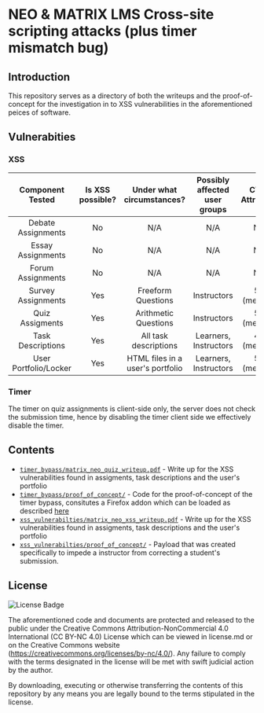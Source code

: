 # NEO & MATRIX LMS Cross-site scripting attacks (plus timer mismatch bug)

## Introduction 

This repository serves as a directory of both the writeups and the proof-of-concept for the investigation in to XSS vulnerabilities in the aforementioned peices of software.

## Vulnerabities
### XSS

|    Component Tested   | Is XSS possible? |     Under what circumstances?    | Possibly affected user groups | CVSS Attributed |
|:---------------------:|:----------------:|:--------------------------------:|:-----------------------------:|:---------------:|
| Debate Assignments    | No               | N/A                              | N/A                           | N/A             |
| Essay Assignments     | No               | N/A                              | N/A                           | N/A             |
| Forum Assignments     | No               | N/A                              | N/A                           | N/A             |
| Survey Assignments    | Yes              | Freeform Questions               | Instructors                   | 5.4 (medium)    |
| Quiz Assigments       | Yes              | Arithmetic Questions             | Instructors                   | 5.4 (medium)    |
| Task Descriptions     | Yes              | All task descriptions            | Learners, Instructors         | 4.8 (medium)    |
| User Portfolio/Locker | Yes              | HTML files in a user's portfolio | Learners, Instructors         | 5.4 (medium)    |

### Timer

The timer on quiz assignments is client-side only, the server does not check the submission time, hence by disabling the timer client side we effectively disable the timer.

## Contents

* [`timer_bypass/matrix_neo_quiz_writeup.pdf`](/timer_bypass/matrix_neo_quiz_writeup.pdf) - Write up for the XSS vulnerabilities found in assigments, task descriptions and the user's portfolio
* [`timer_bypass/proof_of_concept/`](/timer_bypass/proof_of_concept) - Code for the proof-of-concept of the timer bypass, consitutes a Firefox addon which can be loaded as described [here](https://blog.mozilla.org/addons/2015/12/23/loading-temporary-add-ons/)
* [`xss_vulnerabilties/matrix_neo_xss_writeup.pdf`](/xss_vulnerabities/matrix_neo_xss_writeup.pdf) - Write up for the XSS vulnerabilities found in assigments, task descriptions and the user's portfolio
* [`xss_vulnerabilties/proof_of_concept/`](/xss_vulnerabities/proof_of_concept) - Payload that was created specifically to impede a instructor from correcting a student's submission.




## License 

![License Badge](https://mirrors.creativecommons.org/presskit/buttons/80x15/svg/by-nc.svg)

The aforementioned code and documents are protected and released to the public under the Creative Commons Attribution-NonCommercial 4.0 International (CC BY-NC 4.0) License which can be viewed in license.md or on the Creative Commons website (https://creativecommons.org/licenses/by-nc/4.0/). Any failure to comply with the terms designated in the license will be met with swift judicial action by the author.

By downloading, executing or otherwise transferring the contents of this repository by any means you are legally bound to the terms stipulated in the license.
